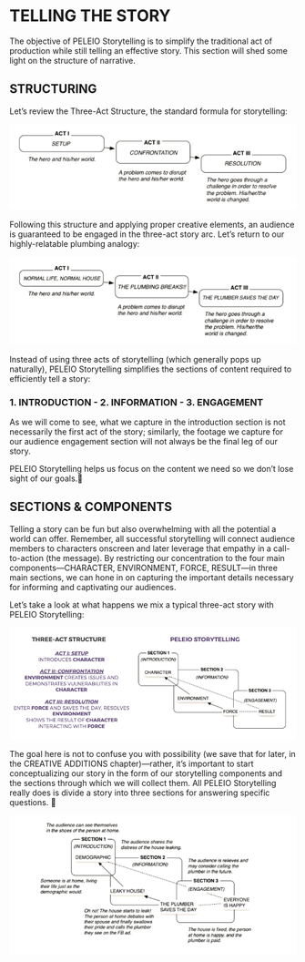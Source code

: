 # TELLING THE STORY
The objective of PELEIO Storytelling is to simplify the traditional act of production while still telling an effective story. This section will shed some light on the structure of narrative.

## STRUCTURING
Let’s review the Three-Act Structure, the standard formula for storytelling:

![Traditional Narrative](https://github.com/PELEIO/Video-Storytelling-Guide/blob/master/Content/img/Traditional%20Narrative.png?raw=true)

Following this structure and applying proper creative elements, an audience is guaranteed to be engaged in the three-act story arc. Let’s return to our highly-relatable plumbing analogy:

![Traditional Narrative - Plumbing Example](https://github.com/PELEIO/Video-Storytelling-Guide/blob/master/Content/img/Traditional%20Narrative%20-%20Example.png?raw=true)

Instead of using three acts of storytelling (which generally pops up naturally), PELEIO Storytelling simplifies the sections of content required to efficiently tell a story:

### 1. INTRODUCTION	  -   2. INFORMATION	  -   3. ENGAGEMENT

As we will come to see, what we capture in the introduction section is not necessarily the first act of the story; similarly, the footage we capture for our audience engagement section will not always be the final leg of our story.

PELEIO Storytelling helps us focus on the content we need so we don’t lose sight of our goals.

## SECTIONS & COMPONENTS
Telling a story can be fun but also overwhelming with all the potential a world can offer. Remember, all successful storytelling will connect audience members to characters onscreen and later leverage that empathy in a call-to-action (the message). By restricting our concentration to the four main components—CHARACTER, ENVIRONMENT, FORCE, RESULT—in three main sections, we can hone in on capturing the important details necessary for informing and captivating our audiences.

Let’s take a look at what happens we mix a typical three-act story with PELEIO Storytelling:

![Traditional Narrative x PELEIO Storytelling](https://github.com/PELEIO/Video-Storytelling-Guide/blob/master/Content/img/Traditional%20Narrative%20x%20PELEIO%20Storytelling.png?raw=true)

The goal here is not to confuse you with possibility (we save that for later, in the CREATIVE ADDITIONS chapter)—rather, it’s important to start conceptualizing our story in the form of our storytelling components and the sections through which we will collect them. All PELEIO Storytelling really does is divide a story into three sections for answering specific questions. 

![PELEIO Storytelling Sections](https://github.com/PELEIO/Video-Storytelling-Guide/blob/master/Content/img/PELEIO%20Storytelling%20Sections.png?raw=true)
